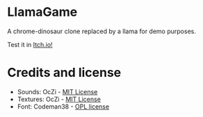 # LlamaGame
A chrome-dinosaur clone replaced by a llama for demo purposes. 
 
Test it in [Itch.io!](https://oczi.itch.io/llamagame)
# Credits and license
- Sounds: OcZi - [MIT License](LICENSE)
- Textures: OcZi - [MIT License](LICENSE)
- Font: Codeman38 - [OPL license](./resources/FONT_LICENSE.txt)
